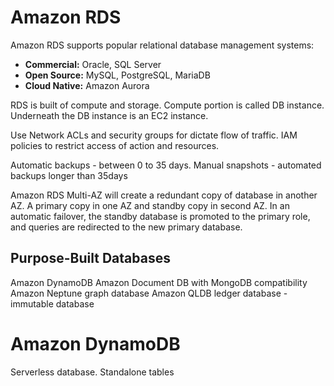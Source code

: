 
# Amazon RDS

Amazon RDS supports popular relational database management systems: 
-   **Commercial:** Oracle, SQL Server
-   **Open Source:** MySQL, PostgreSQL, MariaDB
-   **Cloud Native:** Amazon Aurora

RDS is built of compute and storage. Compute portion is called DB instance. Underneath the DB instance is an EC2 instance. 

Use Network ACLs and security groups for dictate flow of traffic. IAM policies to restrict access of action and resources.

Automatic backups  - between 0 to 35 days.
Manual snapshots - automated backups longer than 35days

Amazon RDS Multi-AZ will create a redundant copy of database in another AZ. 
A primary copy in one AZ and standby copy in second AZ.
In an automatic failover, the standby database is promoted to the primary role, and queries are redirected to the new primary database.

## Purpose-Built Databases

Amazon DynamoDB 
Amazon Document DB with MongoDB compatibility
Amazon Neptune graph database
Amazon QLDB ledger database - immutable database 

# Amazon DynamoDB

Serverless database. 
Standalone tables 